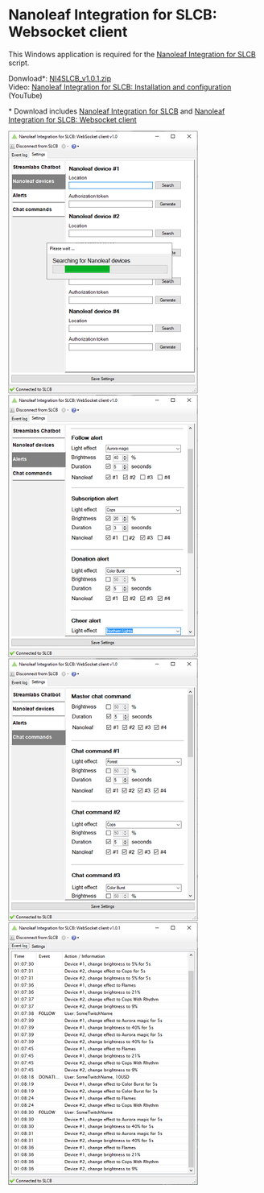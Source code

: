 # Nanoleaf Integration for SLCB: Websocket client
This Windows application is required for the [Nanoleaf Integration for SLCB](https://github.com/CyberHumi/Chatbot-Scripts) script.


Donwload*: [NI4SLCB_v1.0.1.zip](https://github.com/CyberHumi/NI4SLCB/releases/download/v1.0.1/NI4SLCB_v1.0.1.zip) \
Video: [Nanoleaf Integration for SLCB: Installation and configuration](http://www.youtube.com/watch?v=lJSqoR8h5vU) (YouTube)

\* Download includes [Nanoleaf Integration for SLCB](https://github.com/CyberHumi/Chatbot-Scripts) and [Nanoleaf Integration for SLCB: Websocket client](https://github.com/CyberHumi/NI4SLCB)

![NI4SLCB-WSC2](https://github.com/CyberHumi/Documents/blob/master/images/NI4SLCB-WSC%232-1-s.png)
![NI4SLCB-WSC3](https://github.com/CyberHumi/Documents/blob/master/images/NI4SLCB-WSC%233-s.png)
![NI4SLCB-WSC4](https://github.com/CyberHumi/Documents/blob/master/images/NI4SLCB-WSC%234-s.png)
![NI4SLCB-WSC5](https://github.com/CyberHumi/Documents/blob/master/images/NI4SLCB-WSC%235-s.png)

